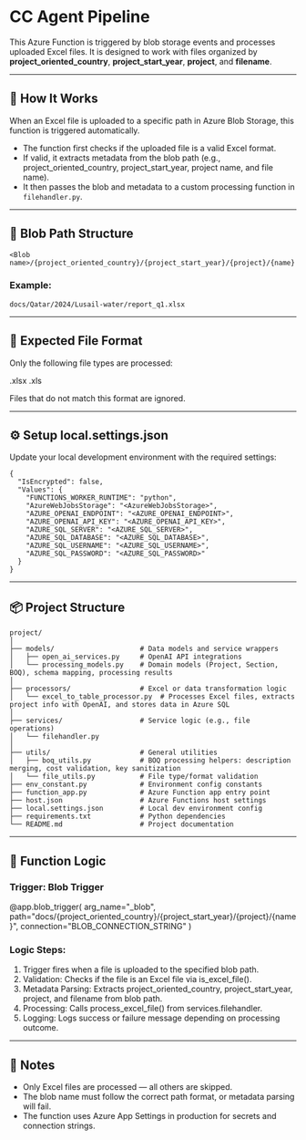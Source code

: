 # CC Agent Pipeline

This Azure Function is triggered by blob storage events and processes uploaded Excel files. It is designed to work with files organized by **project_oriented_country**, **project_start_year**, **project**, and **filename**.

---

## 🔧 How It Works

When an Excel file is uploaded to a specific path in Azure Blob Storage, this function is triggered automatically.

- The function first checks if the uploaded file is a valid Excel format.
- If valid, it extracts metadata from the blob path (e.g., project_oriented_country, project_start_year, project name, and file name).
- It then passes the blob and metadata to a custom processing function in `filehandler.py`.

---

## 📂 Blob Path Structure
```env
<Blob name>/{project_oriented_country}/{project_start_year}/{project}/{name}
```
### Example:
```env
docs/Qatar/2024/Lusail-water/report_q1.xlsx
```
---

## 🧾 Expected File Format

Only the following file types are processed:

.xlsx
.xls

Files that do not match this format are ignored.

---

## ⚙️ Setup local.settings.json

Update your local development environment with the required settings:
```env
{
  "IsEncrypted": false,
  "Values": {
    "FUNCTIONS_WORKER_RUNTIME": "python",
    "AzureWebJobsStorage": "<AzureWebJobsStorage>",
    "AZURE_OPENAI_ENDPOINT": "<AZURE_OPENAI_ENDPOINT>",
    "AZURE_OPENAI_API_KEY": "<AZURE_OPENAI_API_KEY>",
    "AZURE_SQL_SERVER": "<AZURE_SQL_SERVER>",
    "AZURE_SQL_DATABASE": "<AZURE_SQL_DATABASE>",
    "AZURE_SQL_USERNAME": "<AZURE_SQL_USERNAME>",
    "AZURE_SQL_PASSWORD": "<AZURE_SQL_PASSWORD>"
  }
}
```
---

## 📦 Project Structure
```env
project/
│
├── models/                     # Data models and service wrappers
│   ├── open_ai_services.py     # OpenAI API integrations
│   └── processing_models.py    # Domain models (Project, Section, BOQ), schema mapping, processing results
│
├── processors/                 # Excel or data transformation logic
│   └── excel_to_table_processor.py  # Processes Excel files, extracts project info with OpenAI, and stores data in Azure SQL
│
├── services/                   # Service logic (e.g., file operations)
│   └── filehandler.py
│
├── utils/                      # General utilities
│   ├── boq_utils.py            # BOQ processing helpers: description merging, cost validation, key sanitization
│   └── file_utils.py           # File type/format validation
├── env_constant.py             # Environment config constants
├── function_app.py             # Azure Function app entry point
├── host.json                   # Azure Functions host settings
├── local.settings.json         # Local dev environment config
├── requirements.txt            # Python dependencies
└── README.md                   # Project documentation
```
---

## 🧠 Function Logic

### Trigger: Blob Trigger

@app.blob_trigger(
    arg_name="_blob", 
    path="docs/{project_oriented_country}/{project_start_year}/{project}/{name}", 
    connection="BLOB_CONNECTION_STRING"
)

### Logic Steps:

1. Trigger fires when a file is uploaded to the specified blob path.
2. Validation: Checks if the file is an Excel file via is_excel_file().
3. Metadata Parsing: Extracts project_oriented_country, project_start_year, project, and filename from blob path.
4. Processing: Calls process_excel_file() from services.filehandler.
5. Logging: Logs success or failure message depending on processing outcome.

---

## 📌 Notes

- Only Excel files are processed — all others are skipped.
- The blob name must follow the correct path format, or metadata parsing will fail.
- The function uses Azure App Settings in production for secrets and connection strings.